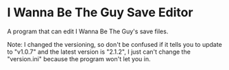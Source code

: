 # I Wanna Be The Guy Save Editor
A program that can edit I Wanna Be The Guy's save files.


Note: I changed the versioning, so don't be confused if it tells you to update to "v1.0.7" and the latest version is "2.1.2", I just can't change the "version.ini" because the program won't let you in.
